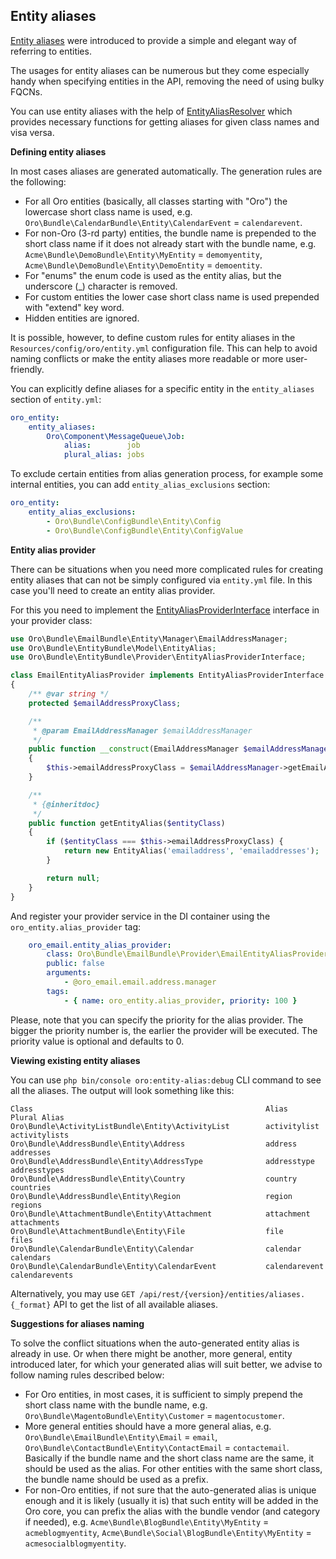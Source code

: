 ## Entity aliases

[Entity aliases](./../../Model/EntityAlias.php) were introduced to provide a simple and elegant way of referring to entities.

The usages for entity aliases can be numerous but they come especially handy when specifying entities in the API, removing the need of using bulky FQCNs.

You can use entity aliases with the help of [EntityAliasResolver](./../../ORM/EntityAliasResolver.php) which provides necessary functions for getting aliases for given class names and visa versa.

**Defining entity aliases**

In most cases aliases are generated automatically.
The generation rules are the following:
- For all Oro entities (basically, all classes starting with "Oro") the lowercase short class name is used, e.g. `Oro\Bundle\CalendarBundle\Entity\CalendarEvent` = `calendarevent`.
- For non-Oro (3-rd party) entities, the bundle name is prepended to the short class name if it does not already start with the bundle name, e.g. `Acme\Bundle\DemoBundle\Entity\MyEntity` = `demomyentity`, `Acme\Bundle\DemoBundle\Entity\DemoEntity` = `demoentity`.
- For "enums" the enum code is used as the entity alias, but the underscore (_) character is removed.
- For custom entities the lower case short class name is used prepended with "extend" key word.
- Hidden entities are ignored.

It is possible, however, to define custom rules for entity aliases in the `Resources/config/oro/entity.yml` configuration file.
This can help to avoid naming conflicts or make the entity aliases more readable or more user-friendly.

You can explicitly define aliases for a specific entity in the `entity_aliases` section of `entity.yml`:

```yml
oro_entity:
    entity_aliases:
        Oro\Component\MessageQueue\Job:
            alias:        job
            plural_alias: jobs
```

To exclude certain entities from alias generation process, for example some internal entities, you can add `entity_alias_exclusions` section:

```yml
oro_entity:
    entity_alias_exclusions:
        - Oro\Bundle\ConfigBundle\Entity\Config
        - Oro\Bundle\ConfigBundle\Entity\ConfigValue
```

**Entity alias provider**

There can be situations when you need more complicated rules for creating entity aliases that can not be simply configured via `entity.yml` file.
In this case you'll need to create an entity alias provider.

For this you need to implement the [EntityAliasProviderInterface](./../../Provider/EntityAliasProviderInterface.php) interface in your provider class:

```php
use Oro\Bundle\EmailBundle\Entity\Manager\EmailAddressManager;
use Oro\Bundle\EntityBundle\Model\EntityAlias;
use Oro\Bundle\EntityBundle\Provider\EntityAliasProviderInterface;

class EmailEntityAliasProvider implements EntityAliasProviderInterface
{
    /** @var string */
    protected $emailAddressProxyClass;

    /**
     * @param EmailAddressManager $emailAddressManager
     */
    public function __construct(EmailAddressManager $emailAddressManager)
    {
        $this->emailAddressProxyClass = $emailAddressManager->getEmailAddressProxyClass();
    }

    /**
     * {@inheritdoc}
     */
    public function getEntityAlias($entityClass)
    {
        if ($entityClass === $this->emailAddressProxyClass) {
            return new EntityAlias('emailaddress', 'emailaddresses');
        }

        return null;
    }
}
```

And register your provider service in the DI container using the `oro_entity.alias_provider` tag:

```yml
    oro_email.entity_alias_provider:
        class: Oro\Bundle\EmailBundle\Provider\EmailEntityAliasProvider
        public: false
        arguments:
            - @oro_email.email.address.manager
        tags:
            - { name: oro_entity.alias_provider, priority: 100 }
```

Please, note that you can specify the priority for the alias provider. The bigger the priority number is, the earlier the provider will be executed. The priority value is optional and defaults to 0.

**Viewing existing entity aliases**

You can use `php bin/console oro:entity-alias:debug` CLI command to see all the aliases.
The output will look something like this:

```
Class                                                    Alias                  Plural Alias
Oro\Bundle\ActivityListBundle\Entity\ActivityList        activitylist           activitylists
Oro\Bundle\AddressBundle\Entity\Address                  address                addresses
Oro\Bundle\AddressBundle\Entity\AddressType              addresstype            addresstypes
Oro\Bundle\AddressBundle\Entity\Country                  country                countries
Oro\Bundle\AddressBundle\Entity\Region                   region                 regions
Oro\Bundle\AttachmentBundle\Entity\Attachment            attachment             attachments
Oro\Bundle\AttachmentBundle\Entity\File                  file                   files
Oro\Bundle\CalendarBundle\Entity\Calendar                calendar               calendars
Oro\Bundle\CalendarBundle\Entity\CalendarEvent           calendarevent          calendarevents
```

Alternatively, you may use `GET /api/rest/{version}/entities/aliases.{_format}` API to get the list of all available aliases.

**Suggestions for aliases naming**

To solve the conflict situations when the auto-generated entity alias is already in use. Or when there might be another, more general, entity introduced later, for which your generated alias will suit better, we advise to follow naming rules described below:
- For Oro entities, in most cases, it is sufficient to simply prepend the short class name with the bundle name, e.g. `Oro\Bundle\MagentoBundle\Entity\Customer` = `magentocustomer`.
- More general entities should have a more general alias, e.g. `Oro\Bundle\EmailBundle\Entity\Email` = `email`, `Oro\Bundle\ContactBundle\Entity\ContactEmail` = `contactemail`. Basically if the bundle name and the short class name are the same, it should be used as the alias. For other entities with the same short class, the bundle name should be used as a prefix.
- For non-Oro entities, if not sure that the auto-generated alias is unique enough and it is likely (usually it is) that such entity will be added in the Oro core, you can prefix the alias with the bundle vendor (and category if needed), e.g. `Acme\Bundle\BlogBundle\Entity\MyEntity` = `acmeblogmyentity`, `Acme\Bundle\Social\BlogBundle\Entity\MyEntity` = `acmesocialblogmyentity`.
